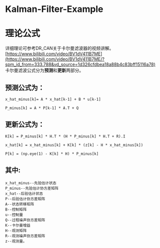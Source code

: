 # Kalman-Filter-Example
# 理论公式
详细理论可参考DR_CAN关于卡尔曼滤波器的视频讲解。[https://www.bilibili.com/video/BV1dV411B7ME](https://www.bilibili.com/video/BV1dV411B7ME/?spm_id_from=333.788&vd_source=1d326cfdbea18a88b4c83bff15116a78)  
卡尔曼滤波公式分为**预测**和**更新**两部分。  
## 预测公式为：

    x_hat_minus[k]= A * x_hat[k-1] + B * u[k-1]

    P_minus[k] = A * P[k-1] * A.T + Q

## 更新公式为：

    K[k] = P_minus[k] * H.T * (H * P_minus[k] * H.T + R).I

    x_hat[k] = x_hat_minus[k] + K[k] * (z[k] - H * x_hat_minus[k])

    P[k] = (np.eye(1) - K[k] * H) * P_minus[k]

## 其中:  
    x_hat_minus--先验估计状态  
    P_minus--先验估计协方差矩阵  
    x_hat--后验估计状态  
    P--后验估计协方差矩阵  
    A--状态转移矩阵  
    B--控制矩阵  
    u--控制量  
    Q--过程噪声协方差矩阵  
    K--卡尔曼增益  
    H--观测矩阵  
    R--观测噪声协方差矩阵  
    z--观测量。